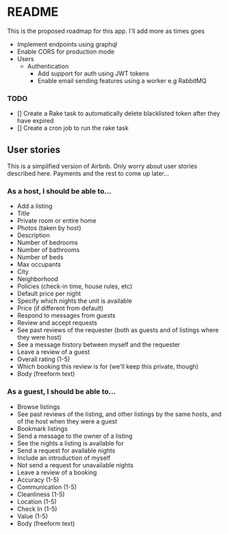 # README

This is the proposed roadmap for this app. I'll add more as times goes

- Implement endpoints using graphql
- Enable CORS for production mode
- Users
  - Authentication
    - Add support for auth using JWT tokens
    - Enable email sending features using a worker e.g RabbitMQ

### TODO
- [] Create a Rake task to automatically delete blacklisted token after they have expired
- [] Create a cron job to run the rake task

## User stories

This is a simplified version of Airbnb. Only worry about user stories described here.
Payments and the rest to come up later...

### As a host, I should be able to...

- Add a listing
- Title
- Private room or entire home
- Photos (taken by host)
- Description
- Number of bedrooms
- Number of bathrooms
- Number of beds
- Max occupants
- City
- Neighborhood
- Policies (check-in time, house rules, etc)
- Default price per night
- Specify which nights the unit is available
- Price (if different from default)
- Respond to messages from guests
- Review and accept requests
- See past reviews of the requester (both as guests and of listings where they were host)
- See a message history between myself and the requester
- Leave a review of a guest
- Overall rating (1-5)
- Which booking this review is for (we'll keep this private, though)
- Body (freeform text)

### As a guest, I should be able to...

- Browse listings
- See past reviews of the listing, and other listings by the same hosts, and of the host when they were a guest
- Bookmark listings
- Send a message to the owner of a listing
- See the nights a listing is available for
- Send a request for available nights
- Include an introduction of myself
- Not send a request for unavailable nights
- Leave a review of a booking
- Accuracy (1-5)
- Communication (1-5)
- Cleanliness (1-5)
- Location (1-5)
- Check In (1-5)
- Value (1-5)
- Body (freeform text)
